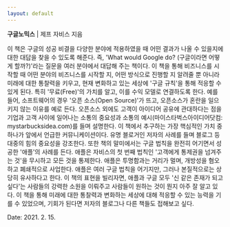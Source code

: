```yaml
---
layout: default
---
```


**구글노믹스** | 제프 자비스 지음  

이 책은 구글의 성공 비결을 다양한 분야에 적용하였을 때 어떤 결과가 나올 수 있을지에 대한 대답을 찾을 수 있도록 해준다. 
즉, 'What would Google do? (구글이라면 어떻게 할까?)'라는 질문을 여러 분야에서 대답해 주는 책이다. 
이 책을 통해 비즈니스를 시작할 때 어떤 분야의 비즈니스를 시작할 지, 어떤 방식으로 진행할 지 알려줄 뿐 아니라 미래에 대한 통찰력을 키우고, 현재 변화하고 있는 세상에 '구글 규칙'을 통해 적응할 수 있게 된다. 
특히 '무료(Free)'의 가치를 알고, 이를 수익 모델로 연결하도록 한다. 예를 들어, 소프트웨어의 경우 '오픈 소스(Open Source)'가 뜨고, 오픈소스가 혼란을 일으키지 않는 이유를 예로 든다. 
오픈소스 외에도 고객이 아이디어 공유에 관대하다는 점을 기업과 고객 사이에 일어나는 소통의 중요성과 소통의 예시(마이스타벅스아이디어닷컴: mystarbucksidea.com)를 들며 설명한다. 
이 책에서 추구하는 가장 핵심적인 가치 중 하나가 앞에서 언급한 커뮤니케이션이다. 유명 블로거인 저자의 사례를 들며 블로그 등 대중의 힘의 중요성을 강조한다. 
또한 책의 말미에서는 구글 법칙을 완전히 어기면서 성공한 '애플'의 사례를 든다. 애플은 자비스의 첫 번째 법칙인 '고객에게 통제권을 넘겨주는 것'을 무시하고 모든 것을 통제한다. 
애플은 투명함과는 거리가 멀며, 개방성을 혐오하고 폐쇄적으로 사업한다. 애플은 여러 구글 법칙을 어기지만, 그러나 본질적으로는 상당히 유사하다고 한다. 
이 책의 표현을 빌리자면, 애플과 구글 모두 '신 같은 존재가 되고 싶다'는 사람들의 강력한 소원을 이뤄주고 사람들이 원하는 것이 뭔지 아주 잘 알고 있다. 
이 책을 통해 미래에 대한 통찰력과 변화하는 세상에 대해 적응할 수 있는 능력을 기를 수 있었으며, 기회가 된다면 저자의 블로그나 다른 책들도 접해보고 싶다.  
  
Date: 2021. 2. 15.